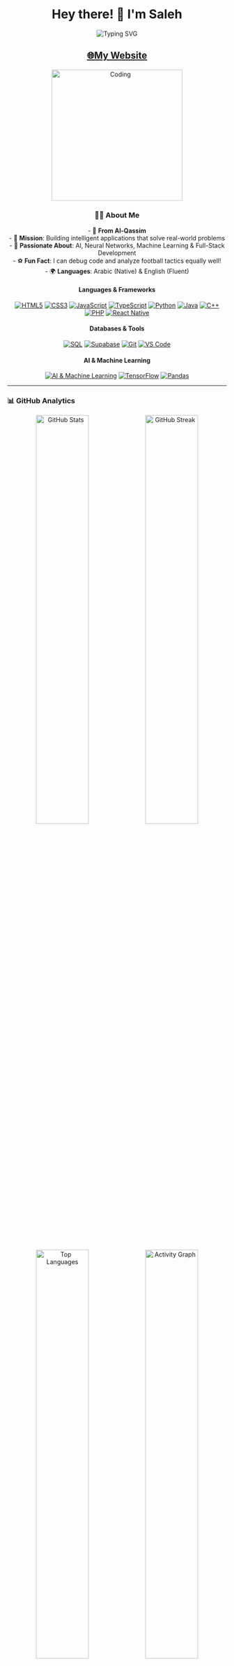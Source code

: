 <div align="center">
  <h1>Hey there! 👋 I'm Saleh</h1>
  <img src="https://readme-typing-svg.herokuapp.com?font=Fira+Code&weight=600&size=28&pause=1000&color=667EEA&center=true&vCenter=true&width=600&lines=Saudi+Programmer+from+Al-Qassim;AI+%26+Mobile+Development+Enthusiast;Building+Solutions+That+Matter;Coffee-Driven+Developer+☕" alt="Typing SVG" />
</div>

<h2 align="center"> <a href="https://2saleh1.github.io/personal-website/">🌐My Website</a></h2>


<div align="center" style="margin: 20px 0;">
  <img alt="Coding" width="300" src="https://media.giphy.com/media/qgQUggAC3Pfv687qPC/giphy.gif">
</div>

<h3 align="center">🧑‍💻 About Me</h3>
<p align="center">
  - 🌴 <b>From Al-Qassim</b><br>
  - 🎯 <b>Mission</b>: Building intelligent applications that solve real-world problems<br>
  - 🧠 <b>Passionate About</b>: AI, Neural Networks, Machine Learning & Full-Stack Development<br>
  - ⚽ <b>Fun Fact</b>: I can debug code and analyze football tactics equally well!<br>
  - 🌍 <b>Languages</b>: Arabic (Native) & English (Fluent)
</p>







<div align="center">

#### Languages & Frameworks
[![HTML5](https://img.shields.io/badge/HTML5-E34F26?style=for-the-badge&logo=html5&logoColor=white)](https://github.com/2saleh1)
[![CSS3](https://img.shields.io/badge/CSS3-1572B6?style=for-the-badge&logo=css3&logoColor=white)](https://github.com/2saleh1)
[![JavaScript](https://img.shields.io/badge/JavaScript-F7DF1E?style=for-the-badge&logo=javascript&logoColor=black)](https://github.com/2saleh1)
[![TypeScript](https://img.shields.io/badge/TypeScript-007ACC?style=for-the-badge&logo=typescript&logoColor=white)](https://github.com/2saleh1)
[![Python](https://img.shields.io/badge/Python-3776AB?style=for-the-badge&logo=python&logoColor=white)](https://github.com/2saleh1)
[![Java](https://img.shields.io/badge/Java-ED8B00?style=for-the-badge&logo=java&logoColor=white)](https://github.com/2saleh1)
[![C++](https://img.shields.io/badge/C++-00599C?style=for-the-badge&logo=c%2B%2B&logoColor=white)](https://github.com/2saleh1)
[![PHP](https://img.shields.io/badge/PHP-777BB4?style=for-the-badge&logo=php&logoColor=white)](https://github.com/2saleh1)
[![React Native](https://img.shields.io/badge/React_Native-20232A?style=for-the-badge&logo=react&logoColor=61DAFB)](https://github.com/2saleh1)

#### Databases & Tools
[![SQL](https://img.shields.io/badge/SQL-4479A1?style=for-the-badge&logo=mysql&logoColor=white)](https://github.com/2saleh1)
[![Supabase](https://img.shields.io/badge/Supabase-181818?style=for-the-badge&logo=supabase&logoColor=white)](https://github.com/2saleh1)
[![Git](https://img.shields.io/badge/Git-F05032?style=for-the-badge&logo=git&logoColor=white)](https://github.com/2saleh1)
[![VS Code](https://img.shields.io/badge/VS_Code-007ACC?style=for-the-badge&logo=visual-studio-code&logoColor=white)](https://github.com/2saleh1)

#### AI & Machine Learning
[![AI & Machine Learning](https://img.shields.io/badge/AI%20%26%20Machine%20Learning-232946?style=for-the-badge&logo=ai&logoColor=white)](https://github.com/2saleh1)
[![TensorFlow](https://img.shields.io/badge/TensorFlow-FF6F00?style=for-the-badge&logo=tensorflow&logoColor=white)](https://github.com/2saleh1)
[![Pandas](https://img.shields.io/badge/Pandas-150458?style=for-the-badge&logo=pandas&logoColor=white)](https://github.com/2saleh1) 

</div>

---

### 📊 GitHub Analytics

<div align="center">
  
<img width="49%" src="https://github-readme-stats.vercel.app/api?username=2saleh1&show_icons=true&theme=radical&hide_border=true&bg_color=0D1117&title_color=667EEA&icon_color=F7931E&text_color=FFF" alt="GitHub Stats" />

<img width="49%" src="https://github-readme-streak-stats.herokuapp.com/?user=2saleh1&theme=radical&hide_border=true&background=0D1117&stroke=667EEA&ring=F7931E&fire=F7931E&currStreakLabel=FFF" alt="GitHub Streak" />

<img width="49%" src="https://github-readme-stats.vercel.app/api/top-langs/?username=2saleh1&layout=compact&theme=radical&hide_border=true&bg_color=0D1117&title_color=667EEA&text_color=FFF" alt="Top Languages" />

<img width="49%" src="https://github-readme-activity-graph.vercel.app/graph?username=2saleh1&bg_color=0D1117&color=667EEA&line=F7931E&point=FFF&area=true&hide_border=true" alt="Activity Graph" />

</div>










---

### 🤝 Let's Connect & Collaborate!

<div align="center">

[![Email](https://img.shields.io/badge/📧_Email-saleh60361@gmail.com-D14836?style=for-the-badge&logo=gmail&logoColor=white)](mailto:saleh60361@gmail.com)
[![LinkedIn](https://img.shields.io/badge/💼_LinkedIn-Let's_Network!-0077B5?style=for-the-badge&logo=linkedin&logoColor=white)](https://www.linkedin.com/in/saleh-al-assaf-95470a349/)
[![GitHub](https://img.shields.io/badge/💻_GitHub-Follow_Me!-181717?style=for-the-badge&logo=github&logoColor=white)](https://github.com/2saleh1)
[![Website](https://img.shields.io/badge/🌐_Portfolio-Visit_My_Site!-667EEA?style=for-the-badge&logo=safari&logoColor=white)](https://2saleh1.github.io/personal-website/)

</div>




---

<div align="center">



![Profile Views](https://komarev.com/ghpvc/?username=2saleh1&color=667EEA&style=for-the-badge&label=Profile+Views)
[![Followers](https://img.shields.io/github/followers/2saleh1?style=for-the-badge&color=667EEA&labelColor=000000)](https://github.com/2saleh1?tab=followers)
[![Stars](https://img.shields.io/github/stars/2saleh1?style=for-the-badge&color=F7931E&labelColor=000000)](https://github.com/2saleh1?tab=repositories)



</div>


<div align="center">
  <img src="https://capsule-render.vercel.app/api?type=waving&color=gradient&customColorList=6,11,20&height=100&section=footer&text=Happy%20Coding!&fontSize=16&fontColor=fff&animation=twinkling"/>
</div>
